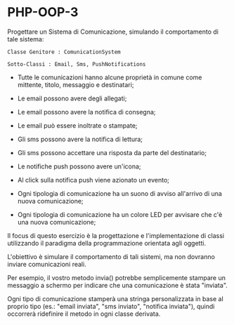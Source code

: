 # PHP-OOP-3

Progettare un Sistema di Comunicazione, simulando il comportamento di tale sistema:

```
Classe Genitore : ComunicationSystem

Sotto-Classi : Email, Sms, PushNotifications
```

* Tutte le comunicazioni hanno alcune proprietà in comune come mittente, titolo, messaggio e destinatari;

* Le email possono avere degli allegati;

* Le email possono avere la notifica di consegna;

* Le email può essere inoltrate o stampate;

* Gli sms possono avere la notifica di lettura;

* Gli sms possono accettare una risposta da parte del destinatario;

* Le notifiche push possono avere un'icona;

* Al click sulla notifica push viene azionato un evento;

* Ogni tipologia di comunicazione ha un suono di avviso all'arrivo di una nuova comunicazione;

* Ogni tipologia di comunicazione ha un colore LED per avvisare che c'è una nuova comunicazione;


Il focus di questo esercizio è la progettazione e l'implementazione di classi utilizzando il paradigma della programmazione orientata agli oggetti. 

L'obiettivo è simulare il comportamento di tali sistemi, ma non dovranno inviare comunicazioni reali.

Per esempio, il vostro metodo invia() potrebbe semplicemente stampare un messaggio a schermo per indicare che una comunicazione è stata "inviata". 

Ogni tipo di comunicazione stamperà una stringa personalizzata in base al proprio tipo (es.: "email inviata", "sms inviato", "notifica inviata"), quindi occorrerà ridefinire il metodo in ogni classe derivata.